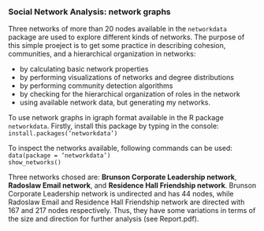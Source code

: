 ### Social Network Analysis: network graphs       

Three networks of more than 20 nodes available in the ``networkdata`` package are used to explore different kinds of networks. The purpose of this simple proeject is to get some practice in describing cohesion, communities, and a hierarchical organization in networks:       
- by calculating basic network properties
- by performing visualizations of networks and degree distributions
- by performing community detection algorithms
- by checking for the hierarchical organization of roles in the network
- using available network data, but generating my networks.             
              
To use network graphs in igraph format available in the R package ``networkdata``. Firstly, install this package by typing in the console: 
``install.packages(‘networkdata’)``      

To inspect the networks available, following commands can be used:          
``data(package = ‘networkdata’)``         
``show_networks()``
                 
Three networks chosed are:  **Brunson Corporate Leadership network**, **Radoslaw Email network**, and **Residence Hall Friendship network**. Brunson Corporate Leadership network is undirected and has 44 nodes, while Radoslaw Email and Residence Hall Friendship network are directed with 167 and 217 nodes respectively. Thus, they have some variations in terms of the size and direction for further analysis (see Report.pdf).
